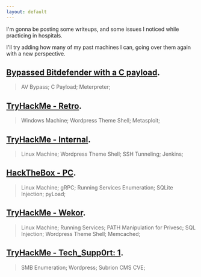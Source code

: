 ```yaml
---
layout: default
---
```

I'm gonna be posting some writeups, and some issues I noticed while practicing in hospitals.

I'll try adding how many of my past machines I can, going over them again with a new perspective.

## [Bypassed Bitdefender with a C payload](./noalert.html).
> AV Bypass; C Payload; Meterpreter;

## [TryHackMe - Retro](./retro.md).
> Windows Machine; Wordpress Theme Shell; Metasploit;

## [TryHackMe - Internal](./internal.md).
> Linux Machine; Wordpress Theme Shell; SSH Tunneling; Jenkins;

## [HackTheBox - PC](./pc.md).
> Linux Machine; gRPC; Running Services Enumeration; SQLite Injection; pyLoad;

## [TryHackMe - Wekor](./wekor.md).
> Linux Machine; Running Services; PATH Manipulation for Privesc; SQL Injection; Wordpress Theme Shell; Memcached;

## [TryHackMe - Tech_Supp0rt: 1](./techsupp1.md).
> SMB Enumeration; Wordpress; Subrion CMS CVE;

